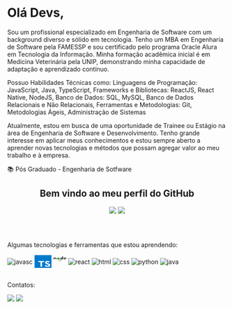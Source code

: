<div display="inline-block">
    <h1 align="left">Olá Devs,</h1>
    <p>Sou um profissional especializado em Engenharia de Software com um background diverso e sólido em tecnologia. Tenho um MBA em Engenharia de Software pela FAMESSP e sou certificado pelo programa Oracle Alura em Tecnologia da Informação. Minha formação acadêmica inicial é em Medicina Veterinária pela UNIP, demonstrando minha capacidade de adaptação e aprendizado contínuo.

Possuo Habilidades Técnicas como: Linguagens de Programação: JavaScript, Java, TypeScript, Frameworks e Bibliotecas: ReactJS, React Native, NodeJS, Banco de Dados: SQL, MySQL, Banco de Dados Relacionais e Não Relacionais, Ferramentas e Metodologias: Git, Metodologias Ágeis, Administração de Sistemas

Atualmente, estou em busca de uma oportunidade de Trainee ou Estágio na área de Engenharia de Software e Desenvolvimento. Tenho grande interesse em aplicar meus conhecimentos e estou sempre aberto a aprender novas tecnologias e métodos que possam agregar valor ao meu trabalho e à empresa.</p>
  </div>


  
  <div>        
    <p>📚 Pós Graduado - Engenharia de Sotfware</p>
  </div>
  
  <div align="center">
    <h2>Bem vindo ao meu perfil do GitHub</h2>
    <img height="160em" src="https://github-readme-stats.vercel.app/api?username=Fmarzochi&show_icons=true&theme=radical&include_all_commits=true&count_private=true"/>
    <img height="160em" src="https://github-readme-stats.vercel.app/api/top-langs/?username=Fmarzochi&layout=compact&langs_count=7&theme=radical&hide=jupyter%20notebook"/>
  </div>
  
   ##   
   
  <div style="display: inline_block"><br>
    <p>Algumas tecnologias e ferramentas que estou aprendendo:</p>
    <img align="center" alt="javasc" height="30" width="40" src="https://cdn.jsdelivr.net/gh/devicons/devicon/icons/javascript/javascript-original.svg"/>
    <img align="center" alt="java" height="30" width="40" src="https://raw.githubusercontent.com/devicons/devicon/master/icons/typescript/typescript-original.svg"/> 
    <img align=center" alt="nodejs" height="20" width="30" src="https://raw.githubusercontent.com/devicons/devicon/master/icons/nodejs/nodejs-original-wordmark.svg"/> 
    <img align="center" alt="react" height="30" width="40" src="https://cdn.jsdelivr.net/gh/devicons/devicon/icons/react/react-original.svg"/>                           
    <img align="center" alt="html" height="30" width="40" src="https://cdn.jsdelivr.net/gh/devicons/devicon/icons/html5/html5-original.svg"/>
    <img align="center" alt="css" height="30" width="40" src="https://cdn.jsdelivr.net/gh/devicons/devicon/icons/css3/css3-original.svg"/>
    <img align="center" alt="python" height="30" width="40" src="https://cdn.jsdelivr.net/gh/devicons/devicon/icons/python/python-original.svg"/>
    <img align="center" alt="java" height="30" width="40" src="https://cdn.jsdelivr.net/gh/devicons/devicon/icons/java/java-original.svg"/>
  </div>
  
  ##    
  <div>
    <p>Contatos:</p>
    <a href = "mailto:fmarzochi33@gmail.com"><img src="https://img.shields.io/badge/Gmail-D14836?style=for-the-badge&logo=gmail&logoColor=white" target="_blank"></a>
    <a href="https://www.linkedin.com/in/felipemarzochi/" target="_blank"><img src="https://img.shields.io/badge/-LinkedIn-%230077B5?style=for-the-badge&logo=linkedin&logoColor=white" target="_blank"></a>  
  </div>
